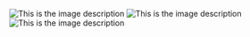 ![This is the image description](/img/joel-filipe-SIyGeJeWAcY-unsplash.jpg)
![This is the image description](/img/joel-filipe-TmSYx44Y0QY-unsplash.jpg)
![This is the image description](/img/joel-filipe-2BLsWpau-GQ-unsplash.jpg)
